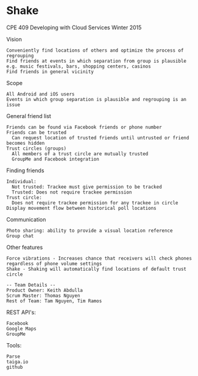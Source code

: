 # Shake
CPE 409 Developing with Cloud Services
Winter 2015

Vision

	Conveniently find locations of others and optimize the process of regrouping
    Find friends at events in which separation from group is plausible e.g. music festivals, bars, shopping centers, casinos
    Find friends in general vicinity
  
Scope

	All Android and iOS users
	Events in which group separation is plausible and regrouping is an issue
  
  
General friend list

    Friends can be found via Facebook friends or phone number
    Friends can be trusted
      Can request location of trusted friends until untrusted or friend becomes hidden
    Trust circles (groups)
      All members of a trust circle are mutually trusted
      GroupMe and Facebook integration
      
 Finding friends
 
    Individual:
      Not trusted: Trackee must give permission to be tracked
      Trusted: Does not require trackee permission
    Trust circle:
      Does not require trackee permission for any trackee in circle
    Display movement flow between historical poll locations

Communication

    Photo sharing: ability to provide a visual location reference
    Group chat
    
Other features

    Force vibrations - Increases chance that receivers will check phones regardless of phone volume settings
    Shake - Shaking will automatically find locations of default trust circle

```
-- Team Details --
Product Owner: Keith Abdulla
Scrum Master: Thomas Nguyen
Rest of Team: Tam Nguyen, Tim Ramos
```

REST API's: 

    Facebook 
    Google Maps
    GroupMe

Tools:

    Parse
    taiga.io
    github
